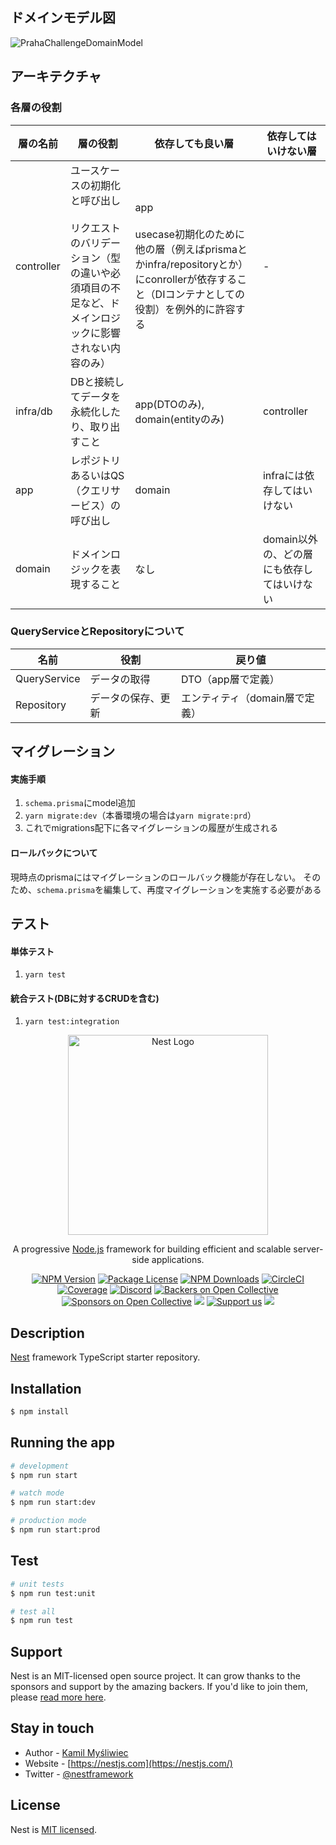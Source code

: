 ## ドメインモデル図
![PrahaChallengeDomainModel](https://user-images.githubusercontent.com/59814377/126744465-9c259385-52e2-4bc3-9ec6-c76b85dd15c1.png)

## アーキテクチャ
### 各層の役割
| 層の名前 | 層の役割 | 依存しても良い層 | 依存してはいけない層 |
| - | - | - | - |
| controller | ユースケースの初期化と呼び出し<br><br>リクエストのバリデーション（型の違いや必須項目の不足など、ドメインロジックに影響されない内容のみ） | app<br><br>usecase初期化のために他の層（例えばprismaとかinfra/repositoryとか）にconrollerが依存すること（DIコンテナとしての役割）を例外的に許容する | - |
| infra/db | DBと接続してデータを永続化したり、取り出すこと | app(DTOのみ), domain(entityのみ) | controller |
| app | レポジトリあるいはQS（クエリサービス）の呼び出し | domain | infraには依存してはいけない |
| domain | ドメインロジックを表現すること | なし | domain以外の、どの層にも依存してはいけない |

### QueryServiceとRepositoryについて
| 名前         | 役割               | 戻り値                         | 
| ------------ | ------------------ | ------------------------------ | 
| QueryService | データの取得       | DTO（app層で定義）             | 
| Repository   | データの保存、更新 | エンティティ（domain層で定義） | 


## マイグレーション
#### 実施手順
1. `schema.prisma`にmodel追加
2. `yarn migrate:dev`（本番環境の場合は`yarn migrate:prd`）
3. これでmigrations配下に各マイグレーションの履歴が生成される

#### ロールバックについて
現時点のprismaにはマイグレーションのロールバック機能が存在しない。
そのため、`schema.prisma`を編集して、再度マイグレーションを実施する必要がある

## テスト
#### 単体テスト
1. `yarn test`

#### 統合テスト(DBに対するCRUDを含む)
1. `yarn test:integration`

<p align="center">
  <a href="http://nestjs.com/" target="blank"><img src="https://nestjs.com/img/logo_text.svg" width="320" alt="Nest Logo" /></a>
</p>

[circleci-image]: https://img.shields.io/circleci/build/github/nestjs/nest/master?token=abc123def456
[circleci-url]: https://circleci.com/gh/nestjs/nest

  <p align="center">A progressive <a href="http://nodejs.org" target="_blank">Node.js</a> framework for building efficient and scalable server-side applications.</p>
    <p align="center">
<a href="https://www.npmjs.com/~nestjscore" target="_blank"><img src="https://img.shields.io/npm/v/@nestjs/core.svg" alt="NPM Version" /></a>
<a href="https://www.npmjs.com/~nestjscore" target="_blank"><img src="https://img.shields.io/npm/l/@nestjs/core.svg" alt="Package License" /></a>
<a href="https://www.npmjs.com/~nestjscore" target="_blank"><img src="https://img.shields.io/npm/dm/@nestjs/common.svg" alt="NPM Downloads" /></a>
<a href="https://circleci.com/gh/nestjs/nest" target="_blank"><img src="https://img.shields.io/circleci/build/github/nestjs/nest/master" alt="CircleCI" /></a>
<a href="https://coveralls.io/github/nestjs/nest?branch=master" target="_blank"><img src="https://coveralls.io/repos/github/nestjs/nest/badge.svg?branch=master#9" alt="Coverage" /></a>
<a href="https://discord.gg/G7Qnnhy" target="_blank"><img src="https://img.shields.io/badge/discord-online-brightgreen.svg" alt="Discord"/></a>
<a href="https://opencollective.com/nest#backer" target="_blank"><img src="https://opencollective.com/nest/backers/badge.svg" alt="Backers on Open Collective" /></a>
<a href="https://opencollective.com/nest#sponsor" target="_blank"><img src="https://opencollective.com/nest/sponsors/badge.svg" alt="Sponsors on Open Collective" /></a>
  <a href="https://paypal.me/kamilmysliwiec" target="_blank"><img src="https://img.shields.io/badge/Donate-PayPal-ff3f59.svg"/></a>
    <a href="https://opencollective.com/nest#sponsor"  target="_blank"><img src="https://img.shields.io/badge/Support%20us-Open%20Collective-41B883.svg" alt="Support us"></a>
  <a href="https://twitter.com/nestframework" target="_blank"><img src="https://img.shields.io/twitter/follow/nestframework.svg?style=social&label=Follow"></a>
</p>
  <!--[![Backers on Open Collective](https://opencollective.com/nest/backers/badge.svg)](https://opencollective.com/nest#backer)
  [![Sponsors on Open Collective](https://opencollective.com/nest/sponsors/badge.svg)](https://opencollective.com/nest#sponsor)-->

## Description

[Nest](https://github.com/nestjs/nest) framework TypeScript starter repository.

## Installation

```bash
$ npm install
```

## Running the app

```bash
# development
$ npm run start

# watch mode
$ npm run start:dev

# production mode
$ npm run start:prod
```

## Test

```bash
# unit tests
$ npm run test:unit

# test all
$ npm run test
```

## Support

Nest is an MIT-licensed open source project. It can grow thanks to the sponsors and support by the amazing backers. If you'd like to join them, please [read more here](https://docs.nestjs.com/support).

## Stay in touch

- Author - [Kamil Myśliwiec](https://kamilmysliwiec.com)
- Website - [https://nestjs.com](https://nestjs.com/)
- Twitter - [@nestframework](https://twitter.com/nestframework)

## License

Nest is [MIT licensed](LICENSE).
